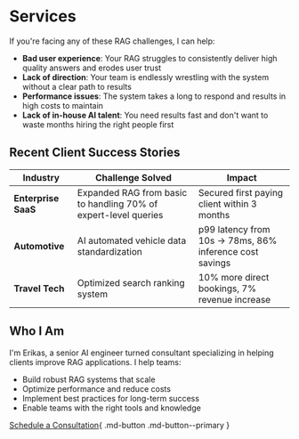 # Services

If you're facing any of these RAG challenges, I can help:

- **Bad user experience**: Your RAG struggles to consistently deliver high quality answers and erodes user trust
- **Lack of direction**: Your team is endlessly wrestling with the system without a clear path to results
- **Performance issues**: The system takes a long to respond and results in high costs to maintain
- **Lack of in-house AI talent**: You need results fast and don't want to waste months hiring the right people first

## Recent Client Success Stories

| Industry         | Challenge Solved                                       | Impact                                                                       |
|------------------|--------------------------------------------------------|------------------------------------------------------------------------------|
| **Enterprise SaaS**  | Expanded RAG from basic to handling 70% of expert-level queries | Secured first paying client within 3 months |
| **Automotive**       | AI automated vehicle data standardization                | p99 latency from 10s → 78ms, 86% inference cost savings               |
| **Travel Tech**      | Optimized search ranking system                             | 10% more direct bookings, 7% revenue increase                      |

## Who I Am

I'm Erikas, a senior AI engineer turned consultant specializing in helping clients improve RAG applications. I help teams:

- Build robust RAG systems that scale
- Optimize performance and reduce costs
- Implement best practices for long-term success
- Enable teams with the right tools and knowledge

[Schedule a Consultation](https://cal.com/erikasio/15min){ .md-button .md-button--primary }
